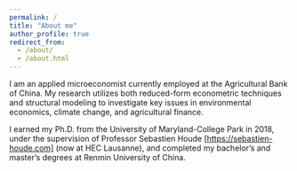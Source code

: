 ```yaml
---
permalink: /
title: "About me"
author_profile: true
redirect_from: 
  - /about/
  - /about.html
---
```


I am an applied microeconomist currently employed at the Agricultural Bank of China. My research utilizes both reduced-form econometric techniques and structural modeling to investigate key issues in environmental economics, climate change, and agricultural finance.

I earned my Ph.D. from the University of Maryland-College Park in 2018, under the supervision of Professor Sebastien Houde [https://sebastien-houde.com] (now at HEC Lausanne), and completed my bachelor’s and master’s degrees at Renmin University of China.
